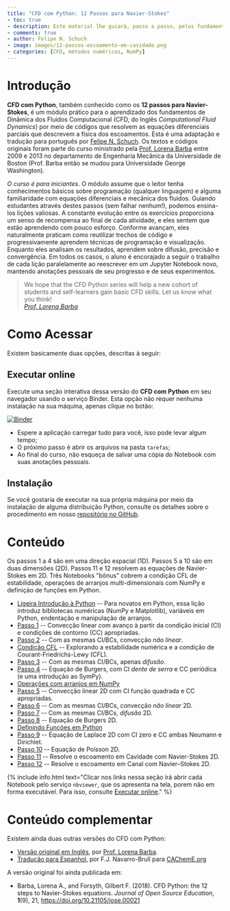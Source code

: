 ```yaml
---
title: "CFD com Python: 12 Passos para Navier-Stokes"
- toc: true
- description: Este material lhe guiará, passo a passo, pelos fundamentos de Dinâmica dos Fluidos Computacional. Cada tarefa introduz tanto novos conceitos físicos sobre as equações de Navier-Stokes, quanto detalhes sobre a programação em Python que resolve as equações diferenciais parciais. Tudo isso de maneira interativa e online (nenhuma instalação é necessária).
- comments: true
- author: Felipe N. Schuch
- image: images/12-passos-escoamento-em-cavidade.png
- categories: [CFD, métodos numéricos, NumPy]
---
```


# Introdução

**CFD com Python**, também conhecido como os **12 passos para Navier-Stokes**, é um módulo prático para o aprendizado dos fundamentos de Dinâmica dos Fluidos Computacional (CFD, do Inglês *Computational Fluid Dynamics*) por meio de códigos que resolvem as equações diferenciais parciais que descrevem a física dos escoamentos.
Esta é uma adaptação e tradução para português por [Felipe N. Schuch](https://fschuch.github.io/). Os textos e códigos originais foram parte do curso ministrado pela [Prof. Lorena Barba](http://lorenabarba.com) entre 2009 e 2013 no departamento de Engenharia Mecânica da Universidade de Boston (Prof. Barba então se mudou para Universidade George Washington).

*O curso é para iniciantes*. O módulo assume que o leitor tenha conhecimentos básicos sobre programação (qualquer linguagem) e alguma familiaridade com equações diferenciais e mecânica dos fluidos.
Guiando estudantes através destes passos (sem falhar nenhum!), podemos ensina-los lições valiosas. A constante evolução entre os exercícios proporciona um senso de recompensa ao final de cada atividade, e eles sentem que estão aprendendo com pouco esforço. Conforme avançam, eles naturalmente praticam como reutilizar trechos de código e progressivamente aprendem técnicas de programação e visualização. Enquanto eles analisam os resultados, aprendem sobre difusão, precisão e convergência.
Em todos os casos, o aluno é encorajado a seguir o trabalho de cada lição paralelamente ao reescrever em um Jupyter Notebook novo, mantendo anotações pessoais de seu progresso e de seus experimentos.

> We hope that the CFD Python series will help a new cohort of students and self-learners gain basic CFD skills. Let us know what you think!<br>
> <cite><a href="https://lorenabarba.com/blog/cfd-python-12-steps-to-navier-stokes/">Prof. Lorena Barba</a></cite>

# Como Acessar

Existem basicamente duas opções, descritas à seguir:

## Executar online

Execute uma seção interativa dessa versão do **CFD com Python** em seu navegador usando o serviço Binder. Esta opção não requer nenhuma instalação na sua máquina, apenas clique no botão:

[![Binder](https://binder.pangeo.io/badge_logo.svg)](https://binder.pangeo.io/v2/gh/fschuch/CFDPython-BR/master/)

* Espere a aplicação carregar tudo para você, isso pode levar algum tempo;
* O próximo passo é abrir os arquivos na pasta `tarefas`;
* Ao final do curso, não esqueça de salvar uma cópia do Notebook com suas anotações pessoais.

## Instalação

Se você gostaria de executar na sua própria máquina por meio da instalação de alguma distribuição Python, consulte os detalhes sobre o procedimento em nosso [repositório no GitHub](https://github.com/fschuch/CFDPython-BR).

# Conteúdo

Os passos 1 a 4 são em uma direção espacial (1D). Passos 5 a 10 são em duas dimensões (2D). Passos 11 e 12 resolvem as equações de Navier-Stokes em 2D. Três Notebooks "bônus" cobrem a condição CFL de estabilidade, operações de arranjos multi-dimensionais com NumPy e definição de funções em Python.

* [Ligeira Introdução à Python](http://nbviewer.jupyter.org/github/fschuch/CFDPython-BR/blob/master/tarefas/00_Ligeira_Intro_Python_.ipynb)
-- Para novatos em Python, essa lição introduz bibliotecas numéricas (NumPy e Matplotlib), variáveis em Python, endentação e manipulação de arranjos.
* [Passo 1](http://nbviewer.jupyter.org/github/fschuch/CFDPython-BR/blob/master/tarefas/01_Passo_1.ipynb)
-- Convecção linear com avanço à partir da condição inicial (CI) e condições de contorno (CC) apropriadas.
* [Passo 2](http://nbviewer.jupyter.org/github/fschuch/CFDPython-BR/blob/master/tarefas/02_Passo_2.ipynb)
-- Com as mesmas CI/BCs, convecção _não linear_.
* [Condição CFL](http://nbviewer.jupyter.org/github/fschuch/CFDPython-BR/blob/master/tarefas/03_Condicao_CFL.ipynb)
-- Explorando a estabilidade numérica e a condição de Courant-Friedrichs-Lewy (CFL).
* [Passo 3](http://nbviewer.jupyter.org/github/fschuch/CFDPython-BR/blob/master/tarefas/04_Passo_3.ipynb)
-- Com as mesmas CI/BCs, apenas _difusão_.
* [Passo 4](http://nbviewer.jupyter.org/github/fschuch/CFDPython-BR/blob/master/tarefas/05_Passo_4.ipynb)
-- Equação de Burgers, com CI _dente de serra_ e CC periódica (e uma introdução ao SymPy).
* [Operações com arranjos em NumPy](http://nbviewer.jupyter.org/github/fschuch/CFDPython-BR/blob/master/tarefas/06_Operacoes_de_arranjos_com_NumPy.ipynb)
* [Passo 5](http://nbviewer.jupyter.org/github/fschuch/CFDPython-BR/blob/master/tarefas/07_Passo_5.ipynb)
-- Convecção linear 2D com CI função quadrada e CC apropriadas.
* [Passo 6](http://nbviewer.jupyter.org/github/fschuch/CFDPython-BR/blob/master/tarefas/08_Passo_6.ipynb)
-- Com as mesmas CI/BCs, convecção _não linear_ 2D.
* [Passo 7](http://nbviewer.jupyter.org/github/fschuch/CFDPython-BR/blob/master/tarefas/09_Passo_7.ipynb)
-- Com as mesmas CI/BCs, _difusão_ 2D.
* [Passo 8](http://nbviewer.jupyter.org/github/fschuch/CFDPython-BR/blob/master/tarefas/10_Passo_8.ipynb)
-- Equação de Burgers 2D.
* [Definindo Funções em Python](http://nbviewer.jupyter.org/github/fschuch/CFDPython-BR/blob/master/tarefas/11_Definindo_Funcoes_em_Python.ipynb)
* [Passo 9](http://nbviewer.jupyter.org/github/fschuch/CFDPython-BR/blob/master/tarefas/12_Passo_9.ipynb)
-- Equação de Laplace 2D com CI zero e CC ambas Neumann e Dirichlet.
* [Passo 10](http://nbviewer.jupyter.org/github/fschuch/CFDPython-BR/blob/master/tarefas/13_Passo_10.ipynb)
-- Equação de Poisson 2D.
* [Passo 11](http://nbviewer.jupyter.org/github/fschuch/CFDPython-BR/blob/master/tarefas/14_Passo_11.ipynb)
-- Resolve o escoamento em Cavidade com Navier-Stokes 2D.
* [Passo 12](http://nbviewer.jupyter.org/github/fschuch/CFDPython-BR/blob/master/tarefas/15_Passo_12.ipynb)
-- Resolve o escoamento em Canal com Navier–Stokes 2D.

{% include info.html text="Clicar nos links nessa seção irá abrir cada Notebook pelo serviço `nbviewer`, que os apresenta na tela, porem não em forma executável. Para isso, consulte [Executar online](https://fschuch.github.io/blog/12-passos-para-navier-stokes/#executar-online)." %}

# Conteúdo complementar

Existem ainda duas outras versões do CFD com Python:

* [Versão original em Inglês](https://github.com/barbagroup/CFDPython), por [Prof. Lorena Barba](http://lorenabarba.com).
* [Tradução para Espanhol](https://github.com/franktoffel/CFDPython-ES), por F.J. Navarro-Brull para [CAChemE.org](http://www.cacheme.org/)

A versão original foi ainda publicada em:

* Barba, Lorena A., and Forsyth, Gilbert F. (2018). CFD Python: the 12 steps to Navier-Stokes equations. _Journal of Open Source Education_, **1**(9), 21, https://doi.org/10.21105/jose.00021
